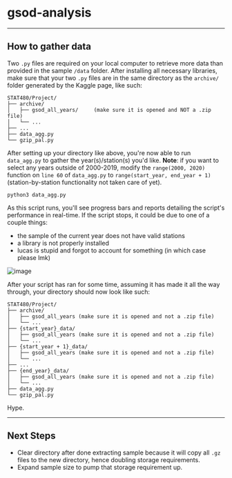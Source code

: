 # gsod-analysis

---

## How to gather data

Two `.py` files are required on your local computer to retrieve more data than provided in the sample `/data` folder. After installing all necessary libraries, make sure that your two `.py` files are in the same directory as the `archive/` folder generated by the Kaggle page, like such:

```
STAT480/Project/
├── archive/
│   ├── gsod_all_years/     (make sure it is opened and NOT a .zip file)
│   └── ...
├── ...
├── data_agg.py
└── gzip_pal.py
```

After setting up your directory like above, you're now able to run `data_agg.py` to gather the year(s)/station(s) you'd like. **Note**: if you want to select any years outside of 2000-2019, modify the `range(2000, 2020)` function on `line 60` of `data_agg.py` to `range(start_year, end_year + 1)` (station-by-station functionality not taken care of yet).

```
python3 data_agg.py
```

As this script runs, you'll see progress bars and reports detailing the script's performance in real-time. If the script stops, it could be due to one of a couple things:
- the sample of the current year does not have valid stations
- a library is not properly installed
- lucas is stupid and forgot to account for something (in which case please lmk)

![image](https://user-images.githubusercontent.com/78045025/163696099-a084eee7-f7eb-49c6-8f9b-1c972871b840.png)

After your script has ran for some time, assuming it has made it all the way through, your directory should now look like such:

```
STAT480/Project/
├── archive/
│   ├── gsod_all_years (make sure it is opened and not a .zip file)
│   └── ...
├── {start_year}_data/
│   ├── gsod_all_years (make sure it is opened and not a .zip file)
│   └── ...
├── {start_year + 1}_data/
│   ├── gsod_all_years (make sure it is opened and not a .zip file)
│   └── ...
├── ...
├── {end_year}_data/
│   ├── gsod_all_years (make sure it is opened and not a .zip file)
│   └── ...
├── data_agg.py
└── gzip_pal.py
```

Hype.

---

## Next Steps

- Clear directory after done extracting sample because it will copy all `.gz` files to the new directory, hence doubling storage requirements.
- Expand sample size to pump that storage requirement up.
